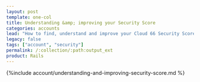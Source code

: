 ```yaml
---
layout: post
template: one-col
title: Understanding &amp; improving your Security Score
categories: accounts
lead: "How to find, understand and improve your Cloud 66 Security Score"
legacy: false
tags: ["account", "security"]
permalink: /:collection/:path:output_ext
product: Rails
---
```


{%include account/understanding-and-improving-security-score.md %}